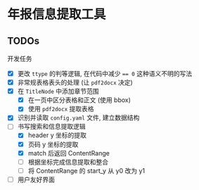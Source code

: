 # 年报信息提取工具

## TODOs

开发任务

- [x] 更改 `ttype` 的判等逻辑, 在代码中减少 `== 0` 这种语义不明的写法
- [x] 非常规表格表头的处理 (让 `pdf2docx` 决定)
- [x] 在 `TitleNode` 中添加章节范围
  - [x] 在一页中区分表格和正文 (使用 bbox)
  - [x] 使用 `pdf2docx` 提取表格
- [x] 识别并读取 `config.yaml` 文件, 建立数据结构
- [ ] 书写搜索和信息提取逻辑
  - [x] header y 坐标的提取
  - [x] 页码 y 坐标的提取
  - [x] match 后返回 ContentRange
  - [ ] 根据坐标完成信息提取和整合
  - [ ] 将 ContentRange 的 start_y 从 y0 改为 y1
- [ ] 用户友好界面

